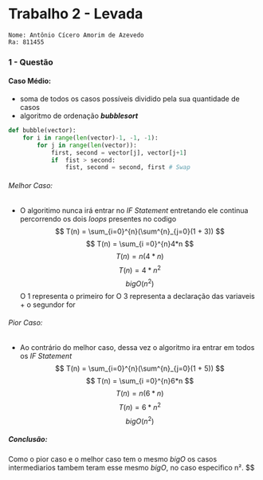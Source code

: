 # Trabalho 2 - Levada 
```
Nome: Antônio Cícero Amorim de Azevedo
Ra: 811455 
``` 

### 1 - Questão 
#### Caso Médio:
- soma de todos os casos possíveis dividido pela sua quantidade de casos 
- algoritmo de ordenação **_bubblesort_**
```py
def bubble(vector):
    for i in range(len(vector)-1, -1, -1):
        for j in range(len(vector)):
            first, second = vector[j], vector[j+1]
            if  fist > second:
                fist, second = second, first # Swap
```
###### Melhor Caso:
- O algoritimo nunca irá entrar no _IF Statement_ entretando ele continua
percorrendo os dois _loops_ presentes no codigo
$$
T(n) = \sum_{i=0}^{n}(\sum^{n}_{j=0}(1 + 3))
$$
$$
T(n) = \sum_{i =0}^{n}4*n
$$
$$
T(n) = n(4*n)
$$
$$
T(n) = 4*n^2
$$
$$
bigO(n^2)
$$
     O 1 representa o primeiro for 
     O 3 representa a declaração das variaveis + o segundor for 


###### Pior Caso:

- Ao contrário do melhor caso, dessa vez o algoritmo ira entrar em todos os
_IF Statement_ 
$$
T(n) = \sum_{i=0}^{n}(\sum^{n}_{j=0}(1 + 5))
$$
$$
T(n) = \sum_{i =0}^{n}6*n
$$
$$
T(n) = n(6*n)
$$
$$
T(n) = 6*n^2
$$
$$
bigO(n^2)
$$

##### Conclusão:
Como o pior caso e o melhor caso tem o mesmo _bigO_ os casos intermediarios
tambem teram esse mesmo _bigO_, no caso especifico n².
$$

